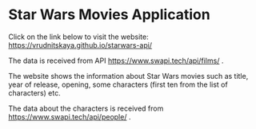 # Star Wars Movies Application

Click on the link below to visit the website: https://vrudnitskaya.github.io/starwars-api/

The data is received from API https://www.swapi.tech/api/films/ .

The website shows the information about Star Wars movies such as title, year of release, opening, some characters (first ten from the list of characters) etc.

The data about the characters is received from https://www.swapi.tech/api/people/ .

